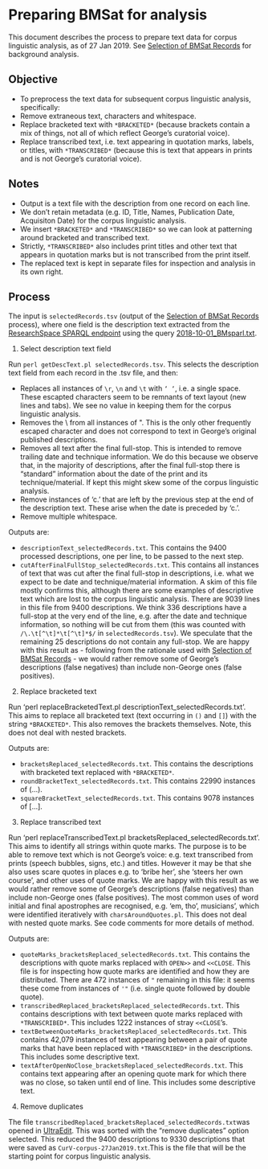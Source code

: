 # Preparing BMSat for analysis

This document describes the process to prepare text data for corpus linguistic analysis, as of 27 Jan 2019. See [Selection of BMSat Records](https://github.com/CuratorialVoice/code/blob/master/selection-of-records/readme.md) for background analysis.

## Objective

- To preprocess the text data for subsequent corpus linguistic analysis, specifically:
- Remove extraneous text, characters and whitespace.
- Replace bracketed text with `*BRACKETED*` (because brackets contain a mix of things, not all of which reflect George’s curatorial voice).
- Replace transcribed text, i.e. text appearing in quotation marks, labels, or titles, with `*TRANSCRIBED*` (because this is text that appears in prints and is not George’s curatorial voice).

## Notes

- Output is a text file with the description from one record on each line.
- We don’t retain metadata (e.g. ID, Title, Names, Publication Date, Acquisiton Date) for the corpus linguistic analysis.
- We insert `*BRACKETED*` and `*TRANSCRIBED*` so we can look at patterning around bracketed and transcribed text.
- Strictly, `*TRANSCRIBED*` also includes print titles and other text that appears in quotation marks but is not transcribed from the print itself.
- The replaced text is kept in separate files for inspection and analysis in its own right.

## Process
The input is `selectedRecords.tsv` (output of the [Selection of BMSat Records](https://github.com/CuratorialVoice/code/blob/master/selection-of-records/readme.md) process), where one field is the description text extracted from the [ResearchSpace SPARQL endpoint](https://public.researchspace.org/sparql) using the query [2018-10-01_BMsparl.txt](https://github.com/CuratorialVoice/code/blob/master/BMsparql/2018-10-01_BMsparl.txt).

1. Select description text field

Run `perl getDescText.pl selectedRecords.tsv`. This selects the description text field from each record in the .tsv file, and then:

- Replaces all instances of `\r`, `\n` and `\t` with `‘ ‘`, i.e. a single space. These escapted characters seem to be remnants of text layout (new lines and tabs). We see no value in keeping them for the corpus linguistic analysis.
- Removes the \ from all instances of \". This is the only other frequently escaped character and does not correspond to text in George’s original published descriptions.
- Removes all text after the final full-stop. This is intended to remove trailing date and technique information. We do this because we observe that, in the majority of descriptions, after the final full-stop there is “standard” information about the date of the print and its technique/material. If kept this might skew some of the corpus linguistic analysis.
- Remove instances of ‘c.’ that are left by the previous step at the end of the description text. These arise when the date is preceded by ‘c.’.
- Remove multiple whitespace.

Outputs are:

- `descriptionText_selectedRecords.txt`.  This contains the 9400 processed descriptions, one per line, to be passed to the next step.
- `cutAfterFinalFullStop_selectedRecords.txt`.  This contains all instances of text that was cut after the final full-stop in descriptions, i.e. what we expect to be date and technique/material information. A skim of this file mostly confirms this, although there are some examples of descriptive text which are lost to the corpus linguistic analysis. There are 9039 lines in this file from 9400 descriptions. We think 336 descriptions have a full-stop at the very end of the line, e.g. after the date and technique information, so nothing will be cut from them (this was counted with `/\.\t[^\t]*\t[^\t]*$/` in `selectedRecords.tsv`). We speculate that the remaining 25 descriptions do not contain any full-stop. We are happy with this result as - following from the rationale used with [Selection of BMSat Records](https://github.com/CuratorialVoice/code/blob/master/selection-of-records/readme.md) - we would rather remove some of George’s descriptions (false negatives) than include non-George ones (false positives).

2. Replace bracketed text

Run ‘perl replaceBracketedText.pl descriptionText_selectedRecords.txt’. This aims to replace all bracketed text (text occurring in `()` and `[]`) with the string `*BRACKETED*`. This also removes the brackets themselves. Note, this does not deal with nested brackets.

Outputs are:

- `bracketsReplaced_selectedRecords.txt`. This contains the descriptions with bracketed text replaced with `*BRACKETED*`.
- `roundBracketText_selectedRecords.txt`. This contains 22990 instances of (...).
- `squareBracketText_selectedRecords.txt`. This contains 9078 instances of [...].

3. Replace transcribed text

Run ‘perl replaceTranscribedText.pl bracketsReplaced_selectedRecords.txt’. This aims to identify all strings within quote marks. The purpose is to be able to remove text which is not George’s voice: e.g. text transcribed from prints (speech bubbles, signs, etc.) and titles. However it may be that she also uses scare quotes in places e.g. to ‘bribe her’, she ‘steers her own course’, and other uses of quote marks. We are happy with this result as we would rather remove some of George’s descriptions (false negatives) than include non-George ones (false positives). The most common uses of word initial and final apostrophes are recognised, e.g. ‘em, tho’, musicians’, which were identified iteratively with `charsAroundQuotes.pl`. This does not deal with nested quote marks. See code comments for more details of method.

Outputs are:

- `quoteMarks_bracketsReplaced_selectedRecords.txt`. This contains the descriptions with quote marks replaced with `OPEN>>` and `<<CLOSE`. This file is for inspecting how quote marks are identified and how they are distributed. There are 472 instances of `"` remaining in this file: it seems these come from instances of `'"` (i.e. single quote followed by double quote).
- `transcribedReplaced_bracketsReplaced_selectedRecords.txt`. This contains descriptions with text between quote marks replaced with `*TRANSCRIBED*`. This includes 1222 instances of stray `<<CLOSE`’s.
- `textBetweenQuoteMarks_bracketsReplaced_selectedRecords.txt`. This contains 42,079 instances of text appearing between a pair of quote marks that have been replaced with `*TRANSCRIBED*` in the descriptions. This includes some descriptive text.
- `textAfterOpenNoClose_bracketsReplaced_selectedRecords.txt`. This contains text appearing after an opening quote mark for which there was no close, so taken until end of line. This includes some descriptive text.

4. Remove duplicates

The file `transcribedReplaced_bracketsReplaced_selectedRecords.txt`was opened in [UltraEdit](https://www.ultraedit.com/). This was sorted with the “remove duplicates” option selected. This reduced the 9400 descriptions to 9330 descriptions that were saved as `CurV-corpus-27Jan2019.txt`.This is the file that will be the starting point for corpus linguistic analysis.

